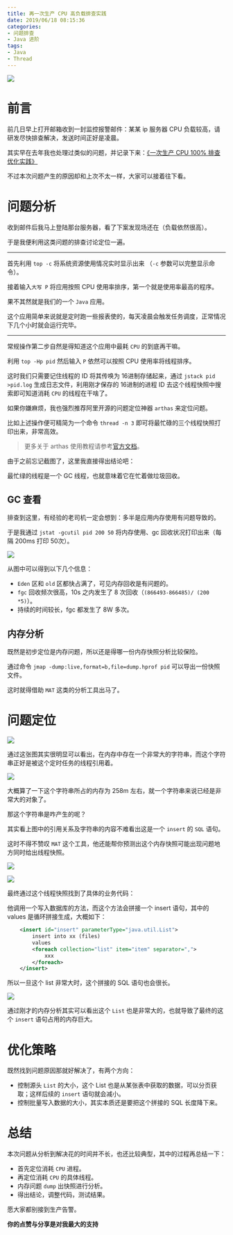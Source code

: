 ```yaml
---
title: 再一次生产 CPU 高负载排查实践
date: 2019/06/18 08:15:36 
categories: 
- 问题排查
- Java 进阶
tags: 
- Java
- Thread
---
```


![](http://ww4.sinaimg.cn/large/006tNc79ly1g44fqvun7oj31hb0u0b29.jpg)

# 前言

前几日早上打开邮箱收到一封监控报警邮件：某某 ip 服务器 CPU 负载较高，请研发尽快排查解决，发送时间正好是凌晨。

其实早在去年我也处理过类似的问题，并记录下来：[《一次生产 CPU 100% 排查优化实践》](https://crossoverjie.top/2018/12/17/troubleshoot/cpu-percent-100/)

不过本次问题产生的原因却和上次不太一样，大家可以接着往下看。

# 问题分析

收到邮件后我马上登陆那台服务器，看了下案发现场还在（负载依然很高）。

于是我便利用这类问题的排查讨论定位一遍。

---

首先利用 `top -c` 将系统资源使用情况实时显示出来 （`-c` 参数可以完整显示命令）。

接着输入`大写 P` 将应用按照 CPU 使用率排序，第一个就是使用率最高的程序。

果不其然就是我们的一个 `Java` 应用。

这个应用简单来说就是定时跑一些报表使的，每天凌晨会触发任务调度，正常情况下几个小时就会运行完毕。

---

常规操作第二步自然是得知道这个应用中最耗 `CPU` 的到底再干嘛。

利用 `top -Hp pid` 然后输入 `P` 依然可以按照 CPU 使用率将线程排序。

这时我们只需要记住线程的 ID 将其传唤为 16进制存储起来，通过 `jstack pid >pid.log` 生成日志文件，利用刚才保存的 16进制的进程 ID 去这个线程快照中搜索即可知道消耗 `CPU` 的线程在干啥了。

如果你嫌麻烦，我也强烈推荐阿里开源的问题定位神器 `arthas` 来定位问题。

比如上述操作便可精简为一个命令 `thread -n 3` 即可将最忙碌的三个线程快照打印出来，非常高效。

> 更多关于 arthas 使用教程请参考[官方文档](https://alibaba.github.io/)。

由于之前忘记截图了，这里我直接得出结论吧：

最忙绿的线程是一个 GC 线程，也就意味着它在忙着做垃圾回收。

## GC 查看

排查到这里，有经验的老司机一定会想到：多半是应用内存使用有问题导致的。

于是我通过 `jstat -gcutil pid 200 50` 将内存使用、gc 回收状况打印出来（每隔 200ms 打印 50次）。

![](http://ww1.sinaimg.cn/large/006tNc79ly1g44hie83eej30ie0e2gny.jpg)

从图中可以得到以下几个信息：

- `Eden` 区和 `old` 区都快占满了，可见内存回收是有问题的。
- `fgc` 回收频次很高，10s 之内发生了 8 次回收（`(866493-866485)/ (200 *5)`）。
- 持续的时间较长，fgc 都发生了 8W 多次。

## 内存分析

既然是初步定位是内存问题，所以还是得哪一份内存快照分析比较保险。

通过命令 `jmap -dump:live,format=b,file=dump.hprof pid` 可以导出一份快照文件。

这时就得借助 `MAT` 这类的分析工具出马了。


# 问题定位

![](http://ww2.sinaimg.cn/large/006tNc79ly1g44lee7gztj30o007lwgl.jpg)

通过这张图其实很明显可以看出，在内存中存在一个非常大的字符串，而这个字符串正好是被这个定时任务的线程引用着。

![](http://ww1.sinaimg.cn/large/006tNc79ly1g44lih71tlj30950c73yr.jpg)

大概算了一下这个字符串所占的内存为 258m 左右，就一个字符串来说已经是非常大的对象了。

那这个字符串是咋产生的呢？

其实看上图中的引用关系及字符串的内容不难看出这是一个 `insert` 的 `SQL` 语句。

这时不得不赞叹 `MAT` 这个工具，他还能帮你预测出这个内存快照可能出现问题地方同时给出线程快照。

![](http://ww1.sinaimg.cn/large/006tNc79ly1g44lno8bevj30nl063q3v.jpg)

![](http://ww4.sinaimg.cn/large/006tNc79ly1g44lojsfs4j30mu09wgn3.jpg)

最终通过这个线程快照找到了具体的业务代码：

他调用一个写入数据库的方法，而这个方法会拼接一个 insert 语句，其中的 values 是循环拼接生成，大概如下：

```xml
    <insert id="insert" parameterType="java.util.List">
        insert into xx (files)
        values
        <foreach collection="list" item="item" separator=",">
            xxx
        </foreach>
    </insert>
```

所以一旦这个 list 非常大时，这个拼接的 SQL 语句也会很长。

![](http://ww1.sinaimg.cn/large/006tNc79ly1g44lyqxjytj30m10a2mzf.jpg)

通过刚才的内存分析其实可以看出这个 `List` 也是非常大的，也就导致了最终的这个 `insert` 语句占用的内存巨大。

# 优化策略

既然找到问题原因那就好解决了，有两个方向：

- 控制源头 `List` 的大小，这个 List 也是从某张表中获取的数据，可以分页获取；这样后续的 `insert` 语句就会减小。
- 控制批量写入数据的大小，其实本质还是要把这个拼接的 SQL 长度降下来。

# 总结

本次问题从分析到解决花的时间并不长，也还比较典型，其中的过程再总结一下：

- 首先定位消耗 `CPU` 进程。
- 再定位消耗 `CPU` 的具体线程。
- 内存问题 `dump` 出快照进行分析。
- 得出结论，调整代码，测试结果。

愿大家都别接到生产告警。


**你的点赞与分享是对我最大的支持**

